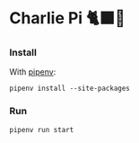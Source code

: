 # Charlie Pi 🐈‍⬛🥧

### Install
With [pipenv][pipenv]:
```
pipenv install --site-packages
```

### Run
```
pipenv run start
```

[pipenv]: https://github.com/pypa/pipenv

